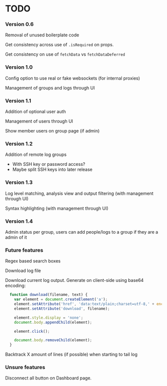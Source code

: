 # TODO

### Version 0.6

Removal of unused boilerplate code

Get consistency across use of `.isRequired` on props.

Get consistency on use of `fetchData` vs `fetchDataDeferred`

### Version 1.0

Config option to use real or fake websockets (for internal proxies)

Management of groups and logs through UI

### Version 1.1

Addition of optional user auth

Management of users through UI

Show member users on group page (if admin)

### Version 1.2

Addition of remote log groups
 - With SSH key or password access?
 - Maybe split SSH keys into later release

### Version 1.3

Log level matching, analysis view and output filtering (with management through UI)

Syntax highlighting (with management through UI)

### Version 1.4

Admin status per group, users can add people/logs to a group if they are a admin of it

### Future features

Regex based search boxes

Download log file

Download current log output. Generate on client-side using base64 encoding:
```javascript
  function download(filename, text) {
    var element = document.createElement('a');
    element.setAttribute('href', 'data:text/plain;charset=utf-8,' + encodeURIComponent(text));
    element.setAttribute('download', filename);

    element.style.display = 'none';
    document.body.appendChild(element);

    element.click();

    document.body.removeChild(element);
  }
```

Backtrack X amount of lines (if possible) when starting to tail log

### Unsure features

Disconnect all button on Dashboard page.
